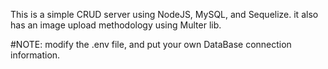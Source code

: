 This is a simple CRUD server using NodeJS, MySQL, and Sequelize.
it also has an image upload methodology using Multer lib.

#NOTE: modify the .env file, and put your own DataBase connection information.
